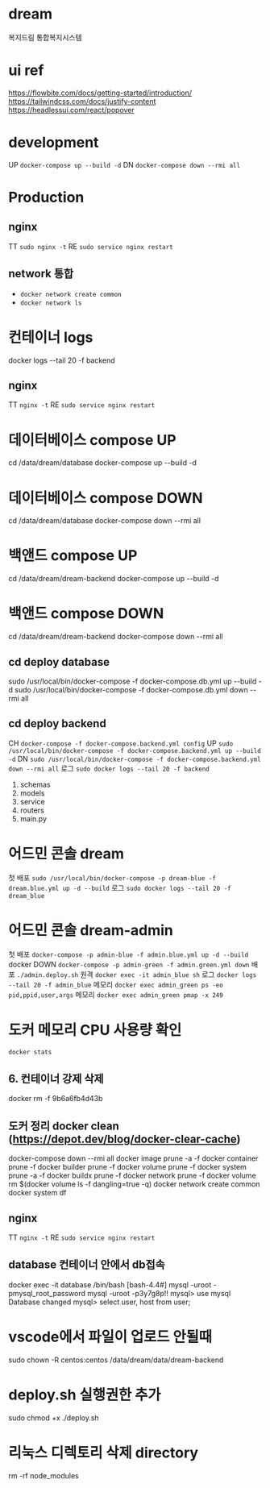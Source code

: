 # dream
복지드림 통합복지시스템

# ui ref
https://flowbite.com/docs/getting-started/introduction/
https://tailwindcss.com/docs/justify-content
https://headlessui.com/react/popover

# development
UP `docker-compose up --build -d`
DN `docker-compose down --rmi all`

# Production

## nginx
TT `sudo nginx -t`
RE `sudo service nginx restart`

## network 통합
- `docker network create common`
- `docker network ls`

# 컨테이너 logs
docker logs --tail 20 -f backend

## nginx
TT `nginx -t`
RE `sudo service nginx restart`

# 데이터베이스 compose UP
cd /data/dream/database
docker-compose up --build -d

# 데이터베이스 compose DOWN
cd /data/dream/database
docker-compose down --rmi all

# 백앤드 compose UP
cd /data/dream/dream-backend
docker-compose up --build -d

# 백앤드 compose DOWN
cd /data/dream/dream-backend
docker-compose down --rmi all






































## cd deploy database
sudo /usr/local/bin/docker-compose -f docker-compose.db.yml up --build -d
sudo /usr/local/bin/docker-compose -f docker-compose.db.yml down --rmi all

## cd deploy backend
CH `docker-compose -f docker-compose.backend.yml config`
UP `sudo /usr/local/bin/docker-compose -f docker-compose.backend.yml up --build -d`
DN `sudo /usr/local/bin/docker-compose -f docker-compose.backend.yml down --rmi all`
로그 `sudo docker logs --tail 20 -f backend`

1. schemas
2. models
3. service
4. routers
5. main.py

# 어드민 콘솔 dream 
첫 배포 `sudo /usr/local/bin/docker-compose -p dream-blue -f dream.blue.yml up -d --build`
로그 `sudo docker logs --tail 20 -f dream_blue`

# 어드민 콘솔 dream-admin 
첫 배포 `docker-compose -p admin-blue -f admin.blue.yml up -d --build`
docker DOWN `docker-compose -p admin-green -f admin.green.yml down`
배포 `./admin.deploy.sh`
원격 `docker exec -it admin_blue sh`
로그 `docker logs --tail 20 -f admin_blue`
메모리 `docker exec admin_green ps -eo pid,ppid,user,args`
메모리 `docker exec admin_green pmap -x 249`

# 도커 메모리 CPU 사용량 확인
`docker stats`

## 6. 컨테이너 강제 삭제
docker rm -f 9b6a6fb4d43b

## 도커 정리 docker clean (https://depot.dev/blog/docker-clear-cache)
docker-compose down --rmi all
docker image prune -a -f
docker container prune -f
docker builder prune -f
docker volume prune -f
docker system prune -a  -f
docker buildx prune -f
docker network prune -f
docker volume rm $(docker volume ls -f dangling=true -q)
docker network create common
docker system df

## nginx
TT `nginx -t`
RE `sudo service nginx restart`

## database 컨테이너 안에서 db접속
docker exec -it database /bin/bash
[bash-4.4#] mysql -uroot -pmysql_root_password
mysql -uroot -p3y7g8p!!
mysql> use mysql
Database changed
mysql> select user, host from user;

# vscode에서 파일이 업로드 안될때
sudo chown -R centos:centos /data/dream/data/dream-backend

# deploy.sh 실행권한 추가
sudo chmod +x ./deploy.sh

# 리눅스 디렉토리 삭제 directory
rm -rf node_modules